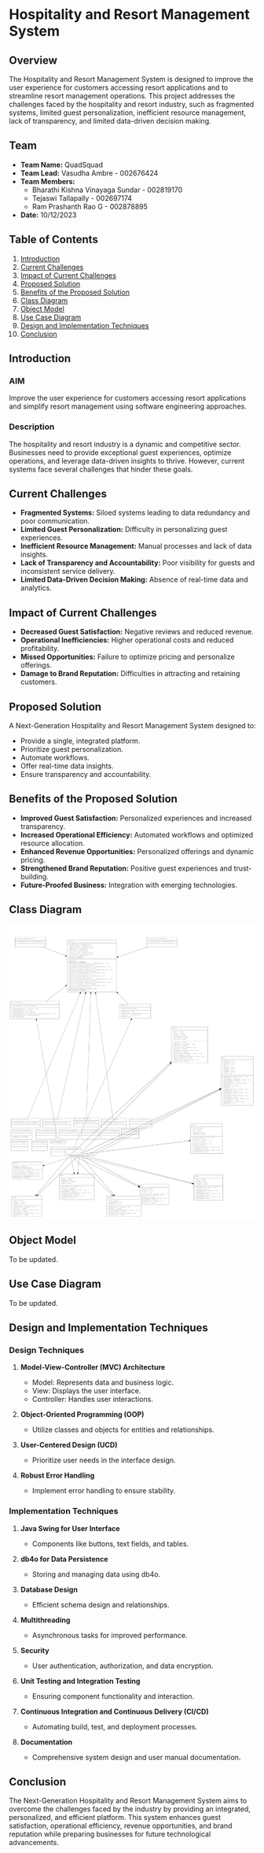 # Hospitality and Resort Management System

## Overview

The Hospitality and Resort Management System is designed to improve the user experience for customers accessing resort applications and to streamline resort management operations. This project addresses the challenges faced by the hospitality and resort industry, such as fragmented systems, limited guest personalization, inefficient resource management, lack of transparency, and limited data-driven decision making.

## Team

- **Team Name:** QuadSquad
- **Team Lead:** Vasudha Ambre - 002676424
- **Team Members:**
  - Bharathi Kishna Vinayaga Sundar - 002819170
  - Tejaswi Tallapally - 002697174
  - Ram Prashanth Rao G - 002878895
- **Date:** 10/12/2023

## Table of Contents

1. [Introduction](#introduction)
2. [Current Challenges](#current-challenges)
3. [Impact of Current Challenges](#impact-of-current-challenges)
4. [Proposed Solution](#proposed-solution)
5. [Benefits of the Proposed Solution](#benefits-of-the-proposed-solution)
6. [Class Diagram](#class-diagram)
7. [Object Model](#object-model)
8. [Use Case Diagram](#use-case-diagram)
9. [Design and Implementation Techniques](#design-and-implementation-techniques)
10. [Conclusion](#conclusion)

## Introduction

### AIM

Improve the user experience for customers accessing resort applications and simplify resort management using software engineering approaches.

### Description

The hospitality and resort industry is a dynamic and competitive sector. Businesses need to provide exceptional guest experiences, optimize operations, and leverage data-driven insights to thrive. However, current systems face several challenges that hinder these goals.

## Current Challenges

- **Fragmented Systems:** Siloed systems leading to data redundancy and poor communication.
- **Limited Guest Personalization:** Difficulty in personalizing guest experiences.
- **Inefficient Resource Management:** Manual processes and lack of data insights.
- **Lack of Transparency and Accountability:** Poor visibility for guests and inconsistent service delivery.
- **Limited Data-Driven Decision Making:** Absence of real-time data and analytics.

## Impact of Current Challenges

- **Decreased Guest Satisfaction:** Negative reviews and reduced revenue.
- **Operational Inefficiencies:** Higher operational costs and reduced profitability.
- **Missed Opportunities:** Failure to optimize pricing and personalize offerings.
- **Damage to Brand Reputation:** Difficulties in attracting and retaining customers.

## Proposed Solution

A Next-Generation Hospitality and Resort Management System designed to:

- Provide a single, integrated platform.
- Prioritize guest personalization.
- Automate workflows.
- Offer real-time data insights.
- Ensure transparency and accountability.

## Benefits of the Proposed Solution

- **Improved Guest Satisfaction:** Personalized experiences and increased transparency.
- **Increased Operational Efficiency:** Automated workflows and optimized resource allocation.
- **Enhanced Revenue Opportunities:** Personalized offerings and dynamic pricing.
- **Strengthened Brand Reputation:** Positive guest experiences and trust-building.
- **Future-Proofed Business:** Integration with emerging technologies.

## Class Diagram

![Class Diagram](Resort%20Management%20Class%20Diagram.png)

## Object Model

To be updated.

## Use Case Diagram

To be updated.

## Design and Implementation Techniques

### Design Techniques

1. **Model-View-Controller (MVC) Architecture**
   - Model: Represents data and business logic.
   - View: Displays the user interface.
   - Controller: Handles user interactions.

2. **Object-Oriented Programming (OOP)**
   - Utilize classes and objects for entities and relationships.

3. **User-Centered Design (UCD)**
   - Prioritize user needs in the interface design.

4. **Robust Error Handling**
   - Implement error handling to ensure stability.

### Implementation Techniques

1. **Java Swing for User Interface**
   - Components like buttons, text fields, and tables.

2. **db4o for Data Persistence**
   - Storing and managing data using db4o.

3. **Database Design**
   - Efficient schema design and relationships.

4. **Multithreading**
   - Asynchronous tasks for improved performance.

5. **Security**
   - User authentication, authorization, and data encryption.

6. **Unit Testing and Integration Testing**
   - Ensuring component functionality and interaction.

7. **Continuous Integration and Continuous Delivery (CI/CD)**
   - Automating build, test, and deployment processes.

8. **Documentation**
   - Comprehensive system design and user manual documentation.

## Conclusion

The Next-Generation Hospitality and Resort Management System aims to overcome the challenges faced by the industry by providing an integrated, personalized, and efficient platform. This system enhances guest satisfaction, operational efficiency, revenue opportunities, and brand reputation while preparing businesses for future technological advancements.
